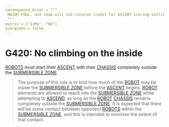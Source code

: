 ```yaml
---
consequence_brief = """
 MAJOR FOUL, and team will not receive credit for ASCENT scoring outlined in section 10.5.3
 """
matrix = ["1xMa", "NS"]
evergreen = false
---
```


# G420: No climbing on the inside

[ROBOTS](!!) must start their [ASCENT](!!) with their [CHASSIS](!!) completely
outside the [SUBMERSIBLE ZONE](!!).

> The purpose of this rule is to limit how much of the [ROBOT](!!) may be
> inside the [SUBMERSIBLE ZONE](!!) before the [ASCENT](!!) begins. [ROBOT](!!)
> elements are allowed to reach into the [SUBMERSIBLE ZONE](!!) while
> attempting to [ASCEND](!!), as long as the [ROBOT](!!) [CHASSIS](!!) remains
> completely outside the [SUBMERSIBLE ZONE](!!). It is expected that there will
> be some contact between opponent [ROBOTS](!!) within the [SUBMERSIBLE
> ZONE](!!), and this is intended to minimize the extent of that contact.
